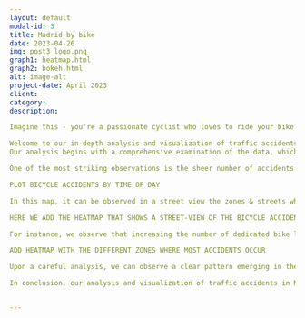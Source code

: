 ```yaml
---
layout: default
modal-id: 3
title: Madrid by bike
date: 2023-04-26
img: post3_logo.png
graph1: heatmap.html
graph2: bokeh.html
alt: image-alt
project-date: April 2023
client: 
category: 
description: 

Imagine this - you're a passionate cyclist who loves to ride your bike around the beautiful city of Madrid. But you've always been a little nervous about the traffic, especially after hearing stories of accidents involving cyclists. You've always wondered - how common are these accidents? What are the causes? And how can they be prevented?

Welcome to our in-depth analysis and visualization of traffic accidents in Madrid by bike, covering the four-year period from 2019 to 2023. As avid cyclists and advocates for road safety, we were inspired to take a closer look at this important issue and explore the data in order to better understand the patterns and trends of bicycle accidents in the city.
Our analysis begins with a comprehensive examination of the data, which provides detailed information on the date and time of each accident, the location, the type of accident, and the severity of injuries sustained by the cyclist. As we start to visualize the data through graphs, charts, and maps, we begin to see patterns and trends emerging.

One of the most striking observations is the sheer number of accidents that occur each year and day, indicating that this is an issue that requires urgent attention. We also observe that certain areas of the city have a higher concentration of accidents than others, and that these areas tend to be ones with high traffic volumes or complex intersections as for example Madrid’s centre is an area that cover most traffic accidents. 

PLOT BICYCLE ACCIDENTS BY TIME OF DAY

In this map, it can be observed in a street view the zones & streets where most accidents occur.

HERE WE ADD THE HEATMAP THAT SHOWS A STREET-VIEW OF THE BICYCLE ACCIDENTS.

For instance, we observe that increasing the number of dedicated bike lanes and improving road signage and markings could go a long way in reducing the number of accidents, in streets like Avenida de Nazaret with Doctor Esquerdo Street most accidents are collected in the zone of Retiro/Madrid centre. We also note that there are certain times of day and areas of the city that are particularly dangerous for cyclists, and that targeted safety campaigns and education programs could help raise awareness among drivers and cyclists alike.

ADD HEATMAP WITH THE DIFFERENT ZONES WHERE MOST ACCIDENTS OCCUR

Upon a careful analysis, we can observe a clear pattern emerging in the ranking of the areas posing the greatest threat to cyclists. Topping the list is Madrid's bustling city centre, which witnesses the highest volume of daily activity, ranging from vibrant streets and recreational areas to bustling office districts. Following closely behind is the Moncloa-Aravaca area, which is no surprise given its status as a bustling university hub, frequented by droves of young people on a daily basis. Bringing up the rear is the esteemed Salamanca neighbourhood, adjacent to the city centre, where countless businesses, eateries, and entertainment venues are found, alongside the stunning Retiro Park. Given its proximity to this popular destination, it's no wonder that Salamanca has become a veritable hotspot for cycling accidents. Indeed, it's a common sight to see locals pedalling through its streets en route to enjoy a leisurely day in the park. Our analysis of this important issue is not only informative, but also empowering. As cyclists and advocates for road safety, we believe that knowledge is power, and that by understanding the challenges facing cyclists on Madrid's roads, we can work towards creating a safer and more accessible environment for all.

In conclusion, our analysis and visualization of traffic accidents in Madrid by bike provides valuable insights into this important issue and highlights the need for continued efforts to promote safe cycling in our community. We hope that this data-driven approach will inspire further dialogue and action, and ultimately contribute to a safer and more sustainable future for our city.


---
```

